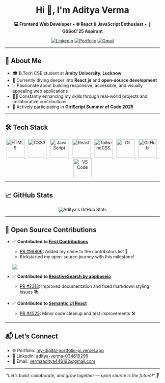 <h1 align="center">Hi 👋, I'm Aditya Verma</h1>

<p align="center">
  <b>💻 Frontend Web Developer</b> • <b>🌐 React & JavaScript Enthusiast</b> • <b>🚀 GSSoC'25 Aspirant</b>
</p>

<p align="center">
  <a href="https://www.linkedin.com/in/aditya-verma-034619296/"><img alt="LinkedIn" src="https://img.shields.io/badge/-LinkedIn-blue?style=flat-square&logo=linkedin&logoColor=white" /></a>
  <a href="https://my-digital-portfolio-pi.vercel.app"><img alt="Portfolio" src="https://img.shields.io/badge/-Portfolio-000?style=flat-square&logo=vercel&logoColor=white" /></a>
  <a href="mailto:vermaaditya448192@gmail.com"><img alt="Gmail" src="https://img.shields.io/badge/-Email-D14836?style=flat-square&logo=gmail&logoColor=white" /></a>
</p>

---

## 🚀 About Me

- 🎓 B.Tech CSE student at **Amity University, Lucknow**
- 🌱 Currently diving deeper into **React.js** and **open-source development**
- 💡 Passionate about building responsive, accessible, and visually appealing web applications
- 👨‍💻 Constantly enhancing my skills through real-world projects and collaborative contributions
- 🌟 Actively participating in **GirlScript Summer of Code 2025**

---

## 🛠️ Tech Stack

<div align="center">

<a href="https://developer.mozilla.org/en-US/docs/Web/HTML" target="_blank">
  <img src="https://cdn.jsdelivr.net/gh/devicons/devicon/icons/html5/html5-original.svg" width="60" height="60" alt="HTML5"/>
</a>
&nbsp;
<a href="https://developer.mozilla.org/en-US/docs/Web/CSS" target="_blank">
  <img src="https://cdn.jsdelivr.net/gh/devicons/devicon/icons/css3/css3-original.svg" width="60" height="60" alt="CSS3"/>
</a>
&nbsp;
<a href="https://developer.mozilla.org/en-US/docs/Web/JavaScript" target="_blank">
  <img src="https://cdn.jsdelivr.net/gh/devicons/devicon/icons/javascript/javascript-original.svg" width="60" height="60" alt="JavaScript"/>
</a>
&nbsp;
<a href="https://reactjs.org/" target="_blank">
  <img src="https://cdn.jsdelivr.net/gh/devicons/devicon/icons/react/react-original.svg" width="60" height="60" alt="React"/>
</a>
&nbsp;
<a href="https://tailwindcss.com/" target="_blank">
  <img src="https://www.vectorlogo.zone/logos/tailwindcss/tailwindcss-icon.svg" width="60" height="60" alt="TailwindCSS"/>
</a>
&nbsp;
<a href="https://git-scm.com/" target="_blank">
  <img src="https://www.vectorlogo.zone/logos/git-scm/git-scm-icon.svg" width="60" height="60" alt="Git"/>
</a>
&nbsp;
<a href="https://github.com/" target="_blank">
  <img src="https://img.icons8.com/ios-filled/50/ffffff/github.png" width="60" height="60" alt="GitHub"/>
</a>
&nbsp;
<a href="https://code.visualstudio.com/" target="_blank">
  <img src="https://cdn.jsdelivr.net/gh/devicons/devicon/icons/vscode/vscode-original.svg" width="60" height="60" alt="VS Code"/>
</a>

</div>



---

## 📈 GitHub Stats

<p align="center">
  <img src="https://github-readme-stats.vercel.app/api?username=Aditya-githubbb&show_icons=true&theme=radical&count_private=true" alt="Aditya's GitHub Stats" />
  <br/>
</p>

---


## 🧩 Open Source Contributions

- ✅ **Contributed to [First Contributions](https://github.com/firstcontributions/first-contributions)**
  - [PR #99806](https://github.com/firstcontributions/first-contributions/pull/99806): Added my name to the contributors list 🎉
  - Kickstarted my open-source journey with this milestone!
  <br>
  <img src="https://img.shields.io/badge/First%20PR-Merged-brightgreen?style=flat-square&logo=github" />

- ✅ **Contributed to [ReactiveSearch by appbaseio](https://github.com/appbaseio/reactivesearch)**
  - [PR #2313](https://github.com/appbaseio/reactivesearch/pull/2313): Improved documentation and fixed markdown styling issues 📚

- ✅ **Contributed to [Semantic UI React](https://github.com/Semantic-Org/Semantic-UI-React)**
  - [PR #4525](https://github.com/Semantic-Org/Semantic-UI-React/pull/4525): Minor code cleanup and test improvements 🛠️

---

## 📬 Let’s Connect

- 🌐 Portfolio: [my-digital-portfolio-pi.vercel.app](https://my-digital-portfolio-pi.vercel.app)
- 🔗 LinkedIn: [aditya-verma-034619296](https://www.linkedin.com/in/aditya-verma-034619296/)
- 📧 Email: [vermaaditya448192@gmail.com](mailto:vermaaditya448192@gmail.com)

---

<p align="center">
  <i>“Let’s build, collaborate, and grow together — open source is the future!” 🚀</i>
</p>
